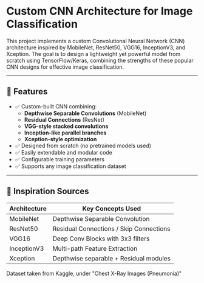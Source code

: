 # Custom CNN Architecture for Image Classification

This project implements a custom Convolutional Neural Network (CNN) architecture inspired by MobileNet, ResNet50, VGG16, InceptionV3, and Xception. The goal is to design a lightweight yet powerful model from scratch using TensorFlow/Keras, combining the strengths of these popular CNN designs for effective image classification.

---

## 📌 Features

- ✅ Custom-built CNN combining:
  - **Depthwise Separable Convolutions** (MobileNet)
  - **Residual Connections** (ResNet)
  - **VGG-style stacked convolutions**
  - **Inception-like parallel branches**
  - **Xception-style optimization**
- ✅ Designed from scratch (no pretrained models used)
- ✅ Easily extendable and modular code
- ✅ Configurable training parameters
- ✅ Supports any image classification dataset

---

## 🧠 Inspiration Sources

| Architecture | Key Concepts Used |
|--------------|-------------------|
| MobileNet    | Depthwise Separable Convolution |
| ResNet50     | Residual Connections / Skip Connections |
| VGG16        | Deep Conv Blocks with 3x3 filters |
| InceptionV3  | Multi-path Feature Extraction |
| Xception     | Depthwise separable + Residual modules |

Dataset taken from Kaggle, under "Chest X-Ray Images (Pneumonia)"

